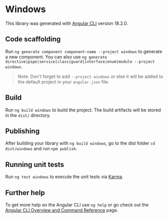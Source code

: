 # Windows

This library was generated with [Angular CLI](https://github.com/angular/angular-cli) version 18.2.0.

## Code scaffolding

Run `ng generate component component-name --project windows` to generate a new component. You can also use `ng generate directive|pipe|service|class|guard|interface|enum|module --project windows`.
> Note: Don't forget to add `--project windows` or else it will be added to the default project in your `angular.json` file. 

## Build

Run `ng build windows` to build the project. The build artifacts will be stored in the `dist/` directory.

## Publishing

After building your library with `ng build windows`, go to the dist folder `cd dist/windows` and run `npm publish`.

## Running unit tests

Run `ng test windows` to execute the unit tests via [Karma](https://karma-runner.github.io).

## Further help

To get more help on the Angular CLI use `ng help` or go check out the [Angular CLI Overview and Command Reference](https://angular.dev/tools/cli) page.
